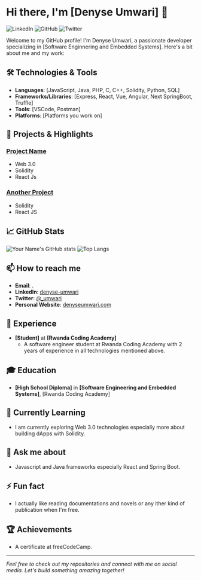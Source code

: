# Hi there, I'm [Denyse Umwari] 👋
![LinkedIn](https://www.linkedin.com/in/denyse-umwari-03ba54256)
![GitHub](https://https://github.com/denyse-umwari)
![Twitter](https://x.com/_umwari)


Welcome to my GitHub profile! I'm Denyse Umwari, a passionate developer specializing in [Software Enginnering and Embedded Systems]. Here's a bit about me and my work:

## 🛠️ Technologies & Tools
- **Languages**: [JavaScript, Java, PHP, C, C++, Solidity, Python, SQL]
- **Frameworks/Libraries**: [Express, React, Vue, Angular, Next SpringBoot, Truffle]
- **Tools**: [VSCode, Postman]
- **Platforms**: [Platforms you work on]

## 🔧 Projects & Highlights
### [Project Name](https://github.com/denyse-umwari/Krypt)
- Web 3.0
- Solidity
- React Js

### [Another Project](https://github.com/denyse-umwari/simple-voting-system)
- Solidity
- React JS

## 📈 GitHub Stats
![Your Name's GitHub stats](https://github-readme-stats.vercel.app/api?username=your-username&show_icons=true&theme=radical)
![Top Langs](https://github-readme-stats.vercel.app/api/top-langs/?username=your-username&layout=compact&theme=radical)

## 📫 How to reach me
- **Email**: [](denyseumwari850@gmail.com).
- **LinkedIn**: [denyse-umwari](https://www.linkedin.com/in/your-profile)
- **Twitter**: [@_umwari](https://x.com/_umwari)
- **Personal Website**: [denyseumwari.com](https://denyseumwari.com)

## 💼 Experience
- **[Student]** at **[Rwanda Coding Academy]**
  - A software engineer student at Rwanda Coding Academy with 2 years of experience in all technologies mentioned above. 
    
## 🎓 Education
- **[High School Diploma]** in **[Software Engineering and Embedded Systems]**, [Rwanda Coding Academy]

## 🌱 Currently Learning
- I am currently exploring Web 3.0 technologies especially more about building dApps with Solidity.

## 💬 Ask me about
- Javascript and Java frameworks especially React and Spring Boot.

## ⚡ Fun fact
- I actually like reading documentations and novels or any ither kind of publication when I'm free.

## 🏆 Achievements
- A certificate at freeCodeCamp.

---

*Feel free to check out my repositories and connect with me on social media. Let's build something amazing together!*
